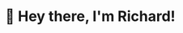 # 🫡 Hey there, I'm Richard!
<!-- * Front-end web developer with a passion for learning -->
<!-- * Currently focused on learning the **MERN** stack -->
<!-- * All my projects can be found here or over at [rchrd.co](https://rchrd.co) -->
<!-- ## Languages, tools & tech
<table>
  <tr>
    <th colspan="4">Currently using</th>
  </tr>
  
  <tr>
    <td align="center" height="72" width="72">
      <img src="./assets/html.png" alt="html5 icon">
    </td>
    <td align="center" height="72" width="72">
      <img src="./assets/css.png" alt="css3 icon">
    </td>
    <td align="center" height="72" width="72">
      <img src="./assets/sass.png" alt="sass icon">
    </td>
    <td align="center" height="72" width="72">
      <img src="./assets/javascript.png" alt="javascript icon">
    </td>
  </tr>
  
  <tr>
    <td align="center" height="72" width="72">
      <img src="./assets/npm.png" alt="npm icon">
    </td>
    <td align="center" height="72" width="72">
      <img src="./assets/webpack.png" alt="webpack icon">
    </td>
    <td align="center" height="72" width="72">
      <img src="./assets/react.png" alt="react icon">
    </td>
    <td align="center" height="72" width="72">
      <img src="./assets/styled-components.png" alt="styled components icon">
    </td>
  </tr>

  <tr>
    <td align="center" height="72" width="72">
      <img src="./assets/firebase.png" alt="firebase icon">
    </td>
    <td align="center" height="72" width="72">
      <img src="./assets/jest.png" alt="jest icon">
    </td>
    <td align="center" height="72" width="72">
      <img src="./assets/git.png" alt="git icon">
    </td>
  </tr>

</table>
<table>
  <tr>
    <th colspan="3">WIP; learning</th>
  </tr>
  <tr>
    <td align="center" height="72" width="72">
      <img src="./assets/nodejs.png" alt="node js icon">
    </td>
    <td align="center" height="72" width="72">
      <img src="./assets/express.png" alt="node js icon">
    </td>
    <td align="center" height="72" width="72">
      <img src="./assets/mongodb.png" alt="node js icon">
    </td>
  </tr>
  <tr>
    <td align="center" height="72" width="72">
      <img src="./assets/typescript.png" alt="typescript icon">
    </td>
    <td align="center" height="72" width="72">
      <img src="./assets/tailwind.png" alt="tailwind icon">
    </td>
  </tr>
</table> -->

<!-- ## Learning journey so far ...
### 💬 In progress
* Node.js, MongoDB & Express on [The Odin Project](https://www.theodinproject.com/paths/full-stack-javascript/courses/nodejs)
### 👀 Planning
* [Full Stack Open](https://fullstackopen.com/en/)
### ✅ Completed
* JavaScript & React on [The Odin Project](https://www.theodinproject.com/paths/foundations/courses/foundations)
* Foundations on [The Odin Project](https://www.theodinproject.com/paths/foundations/courses/foundations)
* Responsive Web Design on [FreeCodeCamp](https://www.freecodecamp.org/learn/responsive-web-design/) -->

